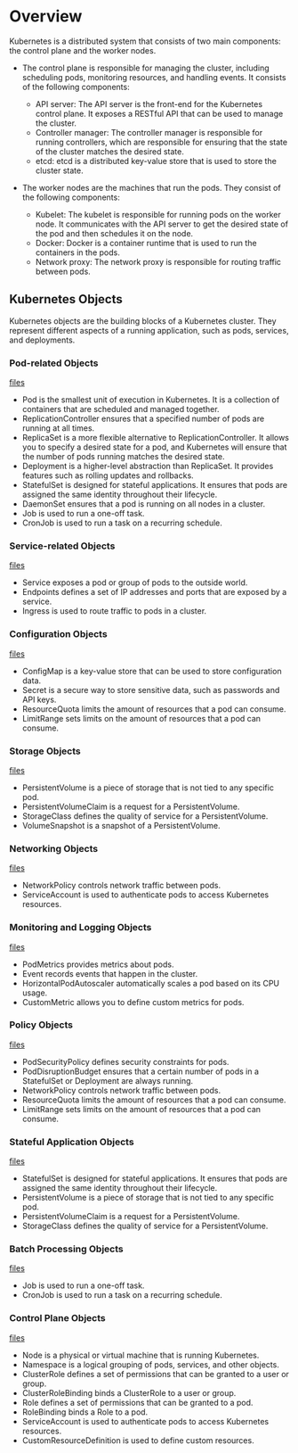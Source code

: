 # Overview 

Kubernetes is a distributed system that consists of two main components: the control plane and the worker nodes.

- The control plane is responsible for managing the cluster, including scheduling pods, monitoring resources, and handling events. It consists of the following components:

  - API server: The API server is the front-end for the Kubernetes control plane. It exposes a RESTful API that can be used to manage the cluster.
  - Controller manager: The controller manager is responsible for running controllers, which are responsible for ensuring that the state of the cluster matches the desired state.
  - etcd: etcd is a distributed key-value store that is used to store the cluster state.

- The worker nodes are the machines that run the pods. They consist of the following components:

  - Kubelet: The kubelet is responsible for running pods on the worker node. It communicates with the API server to get the desired state of the pod and then schedules it on the node.
  - Docker: Docker is a container runtime that is used to run the containers in the pods.
  - Network proxy: The network proxy is responsible for routing traffic between pods.

## Kubernetes Objects

Kubernetes objects are the building blocks of a Kubernetes cluster. They represent different aspects of a running application, such as pods, services, and deployments.

### Pod-related Objects 
[files](Pod_Related_Object/)

- Pod is the smallest unit of execution in Kubernetes. It is a collection of containers that are scheduled and managed together.
- ReplicationController ensures that a specified number of pods are running at all times.
- ReplicaSet is a more flexible alternative to ReplicationController. It allows you to specify a desired state for a pod, and Kubernetes will ensure that the number of pods running matches the desired state.
- Deployment is a higher-level abstraction than ReplicaSet. It provides features such as rolling updates and rollbacks.
- StatefulSet is designed for stateful applications. It ensures that pods are assigned the same identity throughout their lifecycle.
- DaemonSet ensures that a pod is running on all nodes in a cluster.
- Job is used to run a one-off task.
- CronJob is used to run a task on a recurring schedule.

### Service-related Objects

[files](Service_Related_Object/)

- Service exposes a pod or group of pods to the outside world.
- Endpoints defines a set of IP addresses and ports that are exposed by a service.
- Ingress is used to route traffic to pods in a cluster.

### Configuration Objects

[files](Configuration_Object/)

- ConfigMap is a key-value store that can be used to store configuration data.
- Secret is a secure way to store sensitive data, such as passwords and API keys.
- ResourceQuota limits the amount of resources that a pod can consume.
- LimitRange sets limits on the amount of resources that a pod can consume.

### Storage Objects

[files](Storage_Object/)

- PersistentVolume is a piece of storage that is not tied to any specific pod.
- PersistentVolumeClaim is a request for a PersistentVolume.
- StorageClass defines the quality of service for a PersistentVolume.
- VolumeSnapshot is a snapshot of a PersistentVolume.

### Networking Objects

[files](Networking_Object/)

- NetworkPolicy controls network traffic between pods.
- ServiceAccount is used to authenticate pods to access
Kubernetes resources.

### Monitoring and Logging Objects

[files](Monitoring_and_Logging_Object/)

- PodMetrics provides metrics about pods.
- Event records events that happen in the cluster.
- HorizontalPodAutoscaler automatically scales a pod based on its CPU usage.
- CustomMetric allows you to define custom metrics for pods.

### Policy Objects

[files](Policy_Object/)

- PodSecurityPolicy defines security constraints for pods.
- PodDisruptionBudget ensures that a certain number of pods in a StatefulSet or Deployment are always running.
- NetworkPolicy controls network traffic between pods.
- ResourceQuota limits the amount of resources that a pod can consume.
- LimitRange sets limits on the amount of resources that a pod can consume.

### Stateful Application Objects

[files](Stateful_Application_Object/)

- StatefulSet is designed for stateful applications. It ensures that pods are assigned the same identity throughout their lifecycle.
- PersistentVolume is a piece of storage that is not tied to any specific pod.
- PersistentVolumeClaim is a request for a PersistentVolume.
- StorageClass defines the quality of service for a PersistentVolume.

### Batch Processing Objects

[files](Bach_Processing_Object/)

- Job is used to run a one-off task.
- CronJob is used to run a task on a recurring schedule.

### Control Plane Objects

[files](Control_Plane_Object/)

- Node is a physical or virtual machine that is running Kubernetes.
- Namespace is a logical grouping of pods, services, and other objects.
- ClusterRole defines a set of permissions that can be granted to a user or group.
- ClusterRoleBinding binds a ClusterRole to a user or group.
- Role defines a set of permissions that can be granted to a pod.
- RoleBinding binds a Role to a pod.
- ServiceAccount is used to authenticate pods to access Kubernetes resources.
- CustomResourceDefinition is used to define custom resources.
